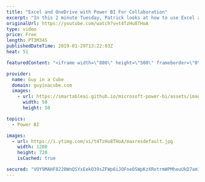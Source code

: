 ```yaml
---
title: "Excel and OneDrive with Power BI For Collaboration"
excerpt: "In this 2 minute Tuesday, Patrick looks at how to use Excel and OneDrive with Power BI For Collaboration. Using this approach, you can easily keep Power BI updated when team members update an Excel spreadsheet hosted on OneDrive. This is a great alternative to using Google Sheets which can be painful"
originalUrl: https://youtube.com/watch?v=t4TzHu8THoA
type: video
price: Free
length: PT3M34S
publishedDateTime: 2019-01-29T13:22:03Z
heat: 51

featuredContent: "<iframe width=\"800\" height=\"500\" frameborder=\"0\" src=\"https://www.youtube.com/embed/t4TzHu8THoA\" allow=\"accelerometer; autoplay; encrypted-media; gyroscope; picture-in-picture\" allowfullscreen></iframe>"

provider:
  name: Guy in a Cube
  domain: guyinacube.com
  images:
    - url: https://smartableai.github.io/microsoft-power-bi/assets/images/organizations/guyinacube.com-50x50.jpg
      width: 50
      height: 50

topics:
  - Power BI

images:
  - url: https://i.ytimg.com/vi/t4TzHu8THoA/maxresdefault.jpg
    width: 1280
    height: 720
    isCached: true

secured: "VOY9MAHF8220WnQSYxEekO39sZFWp6iJOFneOSWpKzXRotrmWPMheuUkD7am1i9oNj8dmCPB73JkDS78AuvhFcDgtJVvfhe+o+rRZyK/6tHzXMMK1KcTfgxlrgZevBNu1DqLoIs3WJjpoLjiAbk8dWTHT6dtoRznQKQbIkAW8NEZqHqCPxwJaFE6vdyURGJJ24j3CDBbJgnfgOYQO4c7HDqcH73OHpwmbrUGM7fXf8H5CH2dyU65ASkytHw70Y9nv2t7bkkIe0jGaNWYLabvzaRFazDfIpoMClxN1GdYKF+GGn/hPES/dIzBEnEYhrzkii46XPeCdbsx5g/rDxBTOzIEQDyMvK5Zl9lmmSGZ5Xt6Cym2XdRWTlryVbDyNeIetqaodzSnLwhEZdw7wzT4XHxfW4bfghyW/46pbqEZ+Yk=;2shtG3Vs3b88PPcOAY+XaA=="
---
```


